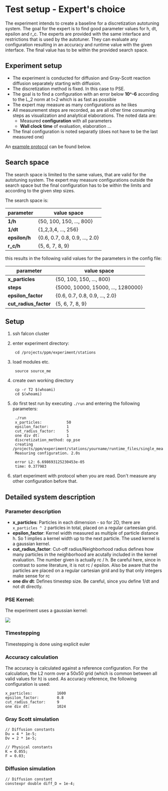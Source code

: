 # Test setup - Expert's choice
The experiment intends to create a baseline for a discretization autotuning system. The goal for the expert is to find good parameter values for h, dt, epsilon and r_c. The experts are provided with the same interface and restrictions that is used by the autotuner. They can evaluate any configuration resulting in an accuracy and runtime value with the given interface. The final value has to be within the provided search space.


## Experiment setup
- The experiment is conducted for diffusion and Gray-Scott reaction diffusion separately starting with diffusion.
- The discretization method is fixed. In this case to PSE.
- The goal is to find a configuration with an error below **10^-6** according to the L_2 norm at t=2 which is as fast as possible
- The expert may measure as many configurations as he likes
- All measurement steps are recorded, as are all other time consuming steps as visualization and analytical elaborations. The noted data are:
  - Measured **configuration** with all parameters
  - **Wall clock time** of evaluation, elaboration ...
- The final configuration is noted separatly (does not have to be the last measured one)

An [example protocol](#example-protocol) can be found below.

## Search space
The search space is limited to the same values, that are valid for the autotuning system. The expert may measure configurations outside the search space but the final configuration has to be within the limits and according to the given step sizes.

The search space is:

| parameter       | value space                    |
| --------------- | ------------------------------ |
| **1/h**         | {50, 100, 150, ..., 800}       |
| **1/dt**        | {1,2,3,4, ..., 256}            |
| **epsilon/h**   | {0.6, 0.7, 0.8, 0.9, ..., 2.0} |
| **r_c/h**       | {5, 6, 7, 8, 9}                |

this results in the following valid values for the parameters in the config file:

| parameter             | value space                        |
| --------------------- | ---------------------------------- |
| **x_particles**       | {50, 100, 150, ..., 800}           |
| **steps**             | {5000, 10000, 15000, ..., 1280000} |
| **epsilon_factor**    | {0.6, 0.7, 0.8, 0.9, ..., 2.0}     |
| **cut_radius_factor** | {5, 6, 7, 8, 9}                    |



## Setup
1. ssh falcon cluster
2. enter experiment directory:

        cd /projects/ppm/experiment/stations
3. load modules etc.

        source source_me
4. create own working directory

        cp -r T2 $(whoami)
        cd $(whoami)

5. do first test run by executing `./run` and entering the following parameters:

        ./run
        x_particles:           50
        epsilon_factor:        1
        cut_radius_factor:     5
        one div dt:            1
        discretization_method: op_pse
        creating /projects/ppm/experiment/stations/yourname/runtime_files/single_measurement/grayScott/single_measurement_50_5000_1.0_5_False_op_pse_0_1.csv
        Measuring configuration. 2.0s
        
        error L2: 6.698693125230453e-05
        time: 0.377983

6. start experiment with protocol when you are read. Don't measure any other configuration before that.

## Detailed system description

### Parameter description
- **x_particles**: Particles in each dimension - so for 2D, there are `x_particles ^ 2` particles in total, placed on a regular carteesian grid.
- **epsilon_factor**: Kernel width measured as multiple of particle distance h. So 1 implies a kernel width up to the next particle. The used kernel is a gaussian kernel.
- **cut_radius_factor**: Cut-off radius/Neighborhood radius defines how many particles in the neighborhood are acutally included in the kernel evaluation. The number given is actually rc / h. Be careful here, since in contrast to some literature, it is not rc / epsilon. Also be aware that the particles are placed on a regular cartesian grid and by that only integers make sense for rc
- **one div dt**: Defines timestep size. Be careful, since you define 1/dt and not dt directly.

### PSE Kernel:
The experiment uses a gaussian kernel:

<img src="https://render.githubusercontent.com/render/math?math=\frac{1}{4 \epsilon^2 \pi}e^{-\frac{distance^2}{4\epsilon^2}}">

### Timestepping
Timestepping is done using explicit euler

### Accuracy calculation
The accuracy is calculated against a reference configuration. For the calculation, the L2 norm over a 50x50 grid (which is common between all valid values for h) is used. As accuracy reference, the following configuration is used:

    x_particles:           1600
    epsilon_factor:        0.8
    cut_radius_factor:     9
    one div dt:            1024


### Gray Scott simulation

    // Diffusion constants
    Du = 4 * 1e-5;
    Dv = 2 * 1e-5;

    // Physical constants
    K = 0.055;
    F = 0.03;

### Diffusion simulation

    // Diffusion constant
    constexpr double diff_D = 1e-4;

